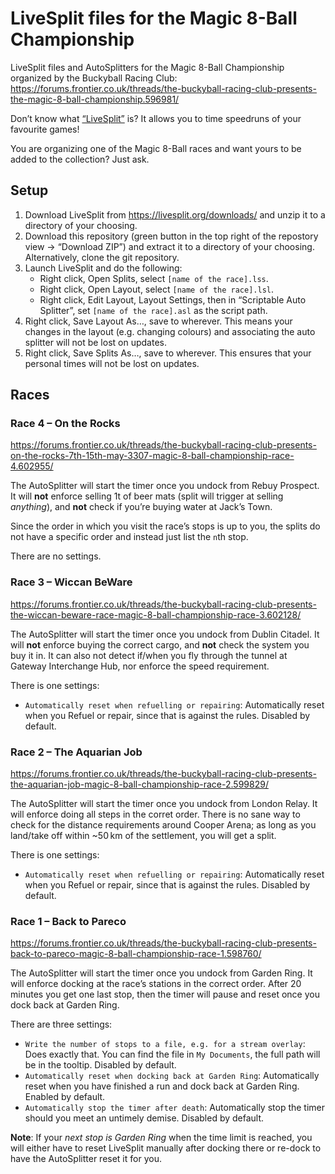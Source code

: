 # LiveSplit files for the Magic 8-Ball Championship

LiveSplit files and AutoSplitters for the Magic 8-Ball Championship organized by the Buckyball Racing Club: https://forums.frontier.co.uk/threads/the-buckyball-racing-club-presents-the-magic-8-ball-championship.596981/

Don’t know what [“LiveSplit”](https://livesplit.org) is? It allows you to time speedruns of your favourite games!

You are organizing one of the Magic 8-Ball races and want yours to be added to the collection? Just ask.

## Setup

1. Download LiveSplit from https://livesplit.org/downloads/ and unzip it to a directory of your choosing.
2. Download this repository (green button in the top right of the repostory view → “Download ZIP”) and extract it to a directory of your choosing. Alternatively, clone the git repository.
3. Launch LiveSplit and do the following:
   - Right click, Open Splits, select `[name of the race].lss`.
   - Right click, Open Layout, select `[name of the race].lsl`.
   - Right click, Edit Layout, Layout Settings, then in “Scriptable Auto Splitter”, set `[name of the race].asl` as the script path.
4. Right click, Save Layout As…, save to wherever. This means your changes in the layout (e.g. changing colours) and associating the auto splitter will not be lost on updates.
5. Right click, Save Splits As…, save to wherever. This ensures that your personal times will not be lost on updates.

## Races

### Race 4 – On the Rocks

https://forums.frontier.co.uk/threads/the-buckyball-racing-club-presents-on-the-rocks-7th-15th-may-3307-magic-8-ball-championship-race-4.602955/

The AutoSplitter will start the timer once you undock from Rebuy Prospect. It will **not** enforce selling 1t of beer mats (split will trigger at selling _anything_), and **not** check if you’re buying water at Jack’s Town.

Since the order in which you visit the race’s stops is up to you, the splits do not have a specific order and instead just list the `n`th stop.

There are no settings.

### Race 3 – Wiccan BeWare

https://forums.frontier.co.uk/threads/the-buckyball-racing-club-presents-the-wiccan-beware-race-magic-8-ball-championship-race-3.602128/

The AutoSplitter will start the timer once you undock from Dublin Citadel. It will **not** enforce buying the correct cargo, and **not** check the system you buy it in. It can also not detect if/when you fly through the tunnel at Gateway Interchange Hub, nor enforce the speed requirement.

There is one settings:

* `Automatically reset when refuelling or repairing`: Automatically reset when you Refuel or repair, since that is against the rules. Disabled by default.

### Race 2 – The Aquarian Job

https://forums.frontier.co.uk/threads/the-buckyball-racing-club-presents-the-aquarian-job-magic-8-ball-championship-race-2.599829/

The AutoSplitter will start the timer once you undock from London Relay. It will enforce doing all steps in the corret order. There is no sane way to check for the distance requirements around Cooper Arena; as long as you land/take off within ~50 km of the settlement, you will get a split.

There is one settings:

* `Automatically reset when refuelling or repairing`: Automatically reset when you Refuel or repair, since that is against the rules. Disabled by default.

### Race 1 – Back to Pareco

https://forums.frontier.co.uk/threads/the-buckyball-racing-club-presents-back-to-pareco-magic-8-ball-championship-race-1.598760/

The AutoSplitter will start the timer once you undock from Garden Ring. It will enforce docking at the race’s stations in the correct order. After 20 minutes you get one last stop, then the timer will pause and reset once you dock back at Garden Ring.

There are three settings:

* `Write the number of stops to a file, e.g. for a stream overlay`: Does exactly that. You can find the file in `My Documents`, the full path will be in the tooltip. Disabled by default.
* `Automatically reset when docking back at Garden Ring`: Automatically reset when you have finished a run and dock back at Garden Ring. Enabled by default.
* `Automatically stop the timer after death`: Automatically stop the timer should you meet an untimely demise. Disabled by default.

**Note**: If your _next stop is Garden Ring_ when the time limit is reached, you will either have to reset LiveSplit manually after docking there or re-dock to have the AutoSplitter reset it for you.